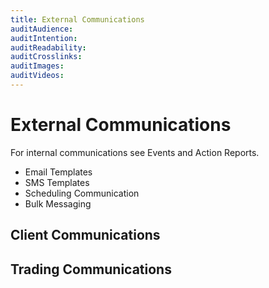```yaml
---
title: External Communications
auditAudience:
auditIntention:
auditReadability:
auditCrosslinks:
auditImages:
auditVideos:
---
```


# External Communications

For internal communications see Events and Action Reports.

- Email Templates
- SMS Templates
- Scheduling Communication
- Bulk Messaging

## Client Communications

## Trading Communications
